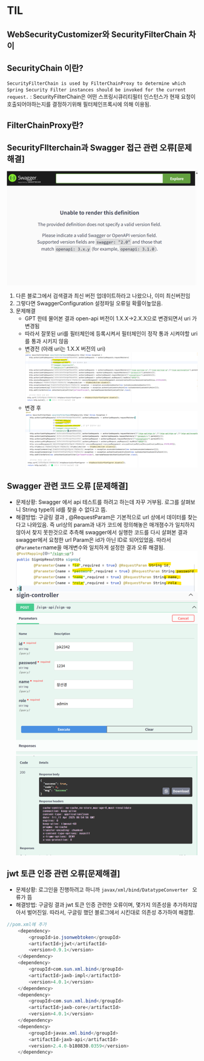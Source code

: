 # TIL
## WebSecurityCustomizer와 SecurityFilterChain 차이
## SecurityChain 이란?
`SecurityFilterChain is used by FilterChainProxy to determine which Spring Security Filter instances should be invoked for the current request.`
: SecurityFilterChain은 어떤 스프링시큐리티필터 인스턴스가 현재 요청이 호출되어야하는지를 결정하기위해 필터체인프록시에 의해 이용됨.
## FilterChainProxy란?


## SecurityFIlterchain과 Swagger 접근 관련 오류[문제해결]
![img.png](img.png)
1. 다른 블로그에서 검색결과 최신 버전 업데이트하라고 나왔으나, 이미 최신버전임
2. 그렇다면 SwaggerConfiguration 설정파일 오류일 확률이높았음.
3. 문제해결
   - GPT 한테 물어본 결과 open-api 버전이 1.X.X->2.X.X으로 변경되면서 uri 가 변경됨
   - 따라서 잘못된 uri를 필터체인에 등록시켜서 필터체인이 정작 통과 시켜야할 uri를 통과 시키지 않음
   - 변경전 (아래 uri는 1.X.X 버전의 uri)
     ![img_2.png](img_2.png)
   - 변경 후
     ![img_1.png](img_1.png)
## Swagger 관련 코드 오류 [문제해결]
- 문제상황: Swagger 에서 api 테스트를 하려고 하는데 자꾸 거부됨. 로그를 살펴보니 String type의 id를 찾을 수 없다고 뜸.
- 해결방법: 구글링 결과 , @RequestParam은 기본적으로 url 상에서 데이터를 찾는다고 나와있음. 즉 url상의 param과 내가 코드에 정의해놓은 매개졈수가 일치하지 않아서 찾지 못한것으로 추측해 swagger에서 실행한 코드를 다시 살펴본 결과 swagger에서 요청한 url Param은 id가 아닌 ID로 되어있었음. 따라서 `@Parameter`name을 매개변수와 일치하게 설정한 결과 오류 해결됨.
- ![img_5.png](img_5.png)
![img_3.png](img_3.png)
![img_4.png](img_4.png)

## jwt 토큰 인증 관련 오류[문제해결]
- 문제상황: 로그인을 진행하려고 하니까 `javax/xml/bind/DatatypeConverter ` 오류가 뜸
- 해결방법: 구글링 결과 jwt 토큰 인증 관련한 오류이며, 몇가지 의존성을 추가하지않아서 벌어진일. 따라서, 구글링 했던 블로그에서 시킨대로 의존성 추가하여 해결함.
```java
//pom.xml에 추가
    <dependency>
        <groupId>io.jsonwebtoken</groupId>
        <artifactId>jjwt</artifactId>
        <version>0.9.1</version>
    </dependency>
    <dependency>
        <groupId>com.sun.xml.bind</groupId>
        <artifactId>jaxb-impl</artifactId>
        <version>4.0.1</version>
    </dependency>
    <dependency>
        <groupId>com.sun.xml.bind</groupId>
        <artifactId>jaxb-core</artifactId>
        <version>4.0.1</version>
    </dependency>
    <dependency>
        <groupId>javax.xml.bind</groupId>
        <artifactId>jaxb-api</artifactId>
        <version>2.4.0-b180830.0359</version>
    </dependency>
```